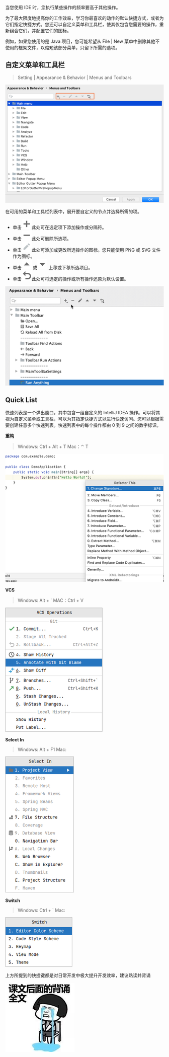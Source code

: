 当您使用 IDE 时，您执行某些操作的频率要高于其他操作。

为了最大限度地提高你的工作效率，学习你最喜欢的动作的默认快捷方式，或者为它们指定快捷方式。您还可以自定义菜单和工具栏，使其仅包含您需要的操作，重新组合它们，并配置它们的图标。

例如，如果您使用的是 Java 项目，您可能希望从 File | New 菜单中删除其他不使用的框架文件，以缩短该部分菜单，只留下所需的选项。

## 自定义菜单和工具栏

> Setting | Appearance & Behavior | Menus and Toolbars

![settings_menus_toolbars.png](/images/menu-toolbar-idea/874ba791d5a74c8ec4d9639be9763360.png)

在可用的菜单和工具栏列表中，展开要自定义的节点并选择所需的项。

- 单击![](/images/menu-toolbar-idea/db14e222bcd7467f8e0953e53a774a3c.svg)此处可在选定项下添加操作或分隔符。
- 单击![](/images/menu-toolbar-idea/96f53378f24f4e07196a2aad62a32426.svg)此处可删除所选项。
- 单击![](/images/menu-toolbar-idea/469114b8a1aa2b119fecf757e51825c1.svg)此处可添加或更改所选操作的图标。您只能使用 PNG 或 SVG 文件作为图标。
- 单击![](/images/menu-toolbar-idea/bc3658518789add11983c3a83c92d405.svg) 或![](/images/menu-toolbar-idea/0feb172fc7c5b0efb77de58a23202e6b.svg) 上移或下移所选项目。
- 单击![](/images/menu-toolbar-idea/9f98033314bf2b93f0b709d25fc8caac.svg)此处可将选定的操作或所有操作还原为默认设置。

![](/images/menu-toolbar-idea/5102d517bbcac22971e94a3e42ec6451.png)

## Quick List

快速列表是一个弹出窗口，其中包含一组自定义的 IntelliJ IDEA 操作。可以将其视为自定义菜单或工具栏，可以为其指定快捷方式以进行快速访问。您可以根据需要创建任意多个快速列表。快速列表中的每个操作都由 0 到 9 之间的数字标识。

**重构**

> Windows: Ctrl + Alt + T
> Mac：⌃ T

![](/images/menu-toolbar-idea/87e2174f28741776ebfa9844f80f7d02.png)

**VCS**

> Windows: Alt + `
> MAC：Ctrl + V

![image.png](/images/menu-toolbar-idea/1f5f6017568700ba92f6d226a131655c.png)

**Select In**

> Windows: Alt + F1
> Mac:

![image.png](/images/menu-toolbar-idea/46f79b1165f83df04f94630057bff21e.png)

**Switch**

> Windows: Ctrl + `
> Mac:

![image.png](/images/menu-toolbar-idea/f16942a640ec56e87d4cef675b2b1cf4.png)

上方所提到的快捷键都是对日常开发中极大提升开发效率，建议熟读并背诵

![](/images/menu-toolbar-idea/48944a771d9a62aaccea1e6a9e9e88fd.png)
